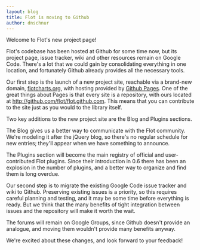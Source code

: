 ```yaml
---
layout: blog
title: Flot is moving to Github
author: dnschnur
---
```


Welcome to Flot's new project page!

Flot's codebase has been hosted at Github for some time now, but its project page, issue
tracker, wiki and other resources remain on Google Code.  There's a lot that we could gain
by consolidating everything in one location, and fortunately Github already provides all
the necessary tools.

Our first step is the launch of a new project site, reachable via a brand-new domain,
[flotcharts.org](http://www.flotcharts.org), with hosting provided by
[Github Pages](http://pages.github.com/).  One of the great things about Pages is that
every site is a repository, with ours located at http://github.com/flot/flot.github.com.
This means that you can contribute to the site just as you would to the library itself.

Two key additions to the new project site are the Blog and Plugins sections.

The Blog gives us a better way to communicate with the Flot community.  We're modeling it
after the jQuery blog, so there's no regular schedule for new entries; they'll appear when
we have something to announce.

The Plugins section will become the main registry of official and user-contributed Flot
plugins.  Since their introduction in 0.6 there has been an explosion in the number of
plugins, and a better way to organize and find them is long overdue.

Our second step is to migrate the existing Google Code issue tracker and wiki to Github.
Preserving existing issues is a priority, so this requires careful planning and testing,
and it may be some time before everything is ready.  But we think that the many benefits
of tight integration between issues and the repository will make it worth the wait.

The forums will remain on Google Groups, since Github doesn't provide an analogue, and
moving them wouldn't provide many benefits anyway.

We're excited about these changes, and look forward to your feedback!
